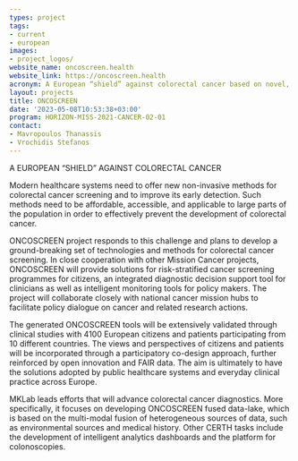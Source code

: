 ```yaml
---
types: project
tags:
- current
- european
images:
- project_logos/
website_name: oncoscreen.health
website_link: https://oncoscreen.health
acronym: A European “shield” against colorectal cancer based on novel, more precise and affordable risk-based screening methods and viable policy pathways
layout: projects
title: ONCOSCREEN
date: '2023-05-08T10:53:38+03:00'
program: HORIZON-MISS-2021-CANCER-02-01
contact: 
- Mavropoulos Thanassis
- Vrochidis Stefanos
---
```

<p>A EUROPEAN “SHIELD” AGAINST COLORECTAL CANCER</p>
<p>
Modern healthcare systems need to offer new non-invasive methods for colorectal cancer screening and to improve its early detection. Such methods need to be affordable, accessible, and applicable to large parts of the population in order to effectively prevent the development of colorectal cancer.
</p>
<p>
ONCOSCREEN project responds to this challenge and plans to develop a ground-breaking set of technologies and methods for colorectal cancer screening. In close cooperation with other Mission Cancer projects, ONCOSCREEN will provide solutions for risk-stratified cancer screening programmes for citizens, an integrated diagnostic decision support tool for clinicians as well as intelligent monitoring tools for policy makers. The project will collaborate closely with national cancer mission hubs to facilitate policy dialogue on cancer and related research actions.
</p>
<p>
The generated ONCOSCREEN tools will be extensively validated through clinical studies with 4100 European citizens and patients participating from 10 different countries. The views and perspectives of citizens and patients will be incorporated through a participatory co-design approach, further reinforced by open innovation and FAIR data. The aim is ultimately to have the solutions adopted by public healthcare systems and everyday clinical practice across Europe.
</p>
<p>
MKLab leads efforts that will advance colorectal cancer diagnostics. More specifically, it focuses on developing ONCOSCREEN fused data-lake, which is based on the multi-modal fusion of heterogeneous sources of data, such as environmental sources and medical history. Other CERTH tasks include the development of intelligent analytics dashboards and the platform for colonoscopies. 
</p>